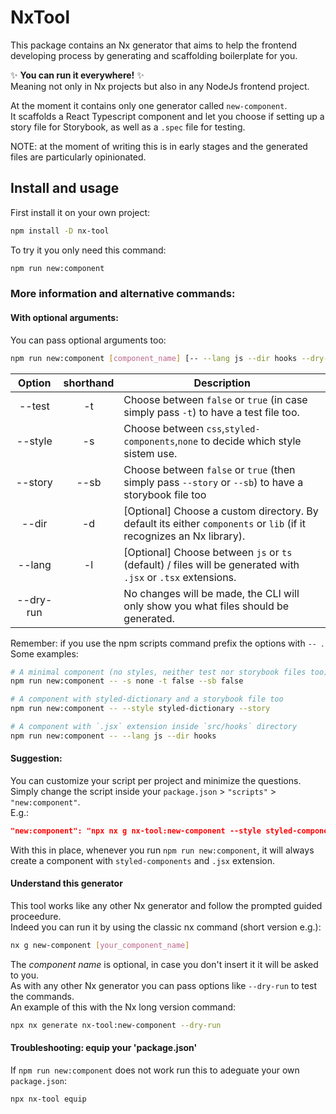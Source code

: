 # NxTool

This package contains an Nx generator that aims to help the frontend developing process by generating and scaffolding boilerplate for you.

✨ **You can run it everywhere!** ✨  
Meaning not only in Nx projects but also in any NodeJs frontend project.  

At the moment it contains only one generator called `new-component`.  
It scaffolds a React Typescript component and let you choose if setting up a story file for Storybook, as well as a `.spec` file for testing. 

NOTE: at the moment of writing this is in early stages and the generated files are particularly opinionated.

## Install and usage

First install it on your own project:
```sh
npm install -D nx-tool
```
To try it you only need this command:
```bash
npm run new:component
```

### More information and alternative commands: 

#### With optional arguments:
You can pass optional arguments too:
```bash
npm run new:component [component_name] [-- --lang js --dir hooks --dry-run]
```

|   Option   | shorthand |                                                             Description                                                |
|:----------:|:---------:|------------------------------------------------------------------------------------------------------------------------|
|  --test    |     -t    | Choose between `false` or `true` (in case simply pass `-t`) to have a test file too.  |
|  --style   |     -s    | Choose between `css`,`styled-components`,`none` to decide which style sistem use.  |
|  --story   |    --sb   | Choose between `false` or `true` (then simply pass `--story` or `--sb`) to have a storybook file too    |
|  --dir     |     -d    | [Optional] Choose a custom directory. By default its either `components` or `lib` (if it recognizes an Nx library).  |
|  --lang    |     -l    | [Optional] Choose between `js` or `ts` (default) / files will be generated with `.jsx` or `.tsx` extensions.  |
|  --dry-run |           | No changes will be made, the CLI will only show you what files should be generated. |

Remember: if you use the npm scripts command prefix the options with `-- `.  
Some examples:
```bash
# A minimal component (no styles, neither test nor storybook files too):
npm run new:component -- -s none -t false --sb false

# A component with styled-dictionary and a storybook file too
npm run new:component -- --style styled-dictionary --story

# A component with `.jsx` extension inside `src/hooks` directory
npm run new:component -- --lang js --dir hooks
``` 

#### Suggestion:  
You can customize your script per project and minimize the questions.  
Simply change the script inside your `package.json` > `"scripts"` > `"new:component"`.  
E.g.:
```json
"new:component": "npx nx g nx-tool:new-component --style styled-components --lang js"
```
With this in place, whenever you run `npm run new:component`, it will always create a component with `styled-components` and `.jsx` extension.


#### Understand this generator
This tool works like any other Nx generator and follow the prompted guided proceedure.  
Indeed you can run it by using the classic nx command (short version e.g.):
```sh
nx g new-component [your_component_name]
```
The _component name_ is optional, in case you don't insert it it will be asked to you.  
As with any other Nx generator you can pass options like `--dry-run` to test the commands.  
An example of this with the Nx long version command:  
```sh
npx nx generate nx-tool:new-component --dry-run
```
#### Troubleshooting: equip your 'package.json'
If `npm run new:component` does not work run this to adeguate your own `package.json`:
```bash
npx nx-tool equip
```
